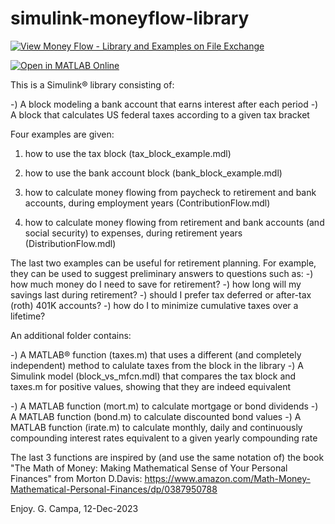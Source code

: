 # simulink-moneyflow-library

[![View Money Flow - Library and Examples on File Exchange](https://www.mathworks.com/matlabcentral/images/matlab-file-exchange.svg)](https://www.mathworks.com/matlabcentral/fileexchange/84270-money-flow-library-and-examples)

[![Open in MATLAB Online](https://www.mathworks.com/images/responsive/global/open-in-matlab-online.svg)](https://matlab.mathworks.com/open/github/v1?repo=giampy1969/simulink-moneyflow-library)

This is a Simulink&reg; library consisting of:

-) A block modeling a bank account that earns interest after each period
-) A block that calculates US federal taxes according to a given tax bracket

Four examples are given:

1) how to use the tax block (tax_block_example.mdl)
2) how to use the bank account block (bank_block_example.mdl)

3) how to calculate money flowing from paycheck to retirement and bank
accounts, during employment years (ContributionFlow.mdl)
4) how to calculate money flowing from retirement and bank accounts (and
social security) to expenses, during retirement years (DistributionFlow.mdl)

The last two examples can be useful for retirement planning. For example,
they can be used to suggest preliminary answers to questions such as:
-) how much money do I need to save for retirement?
-) how long will my savings last during retirement?
-) should I prefer tax deferred or after-tax (roth) 401K accounts?
-) how do I to minimize cumulative taxes over a lifetime?

An additional folder contains:

-) A MATLAB&reg; function (taxes.m) that uses a different (and completely
independent) method to calulate taxes from the block in the library
-) A Simulink model (block_vs_mfcn.mdl) that compares the tax block and
taxes.m for positive values, showing that they are indeed equivalent

-) A MATLAB function (mort.m) to calculate mortgage or bond dividends
-) A MATLAB function (bond.m) to calculate discounted bond values
-) A MATLAB function (irate.m) to calculate monthly, daily and continuously
compounding interest rates equivalent to a given yearly compounding rate

The last 3 functions are inspired by (and use the same notation of) the book
"The Math of Money: Making Mathematical Sense of Your Personal Finances"
from Morton D.Davis:
https://www.amazon.com/Math-Money-Mathematical-Personal-Finances/dp/0387950788

Enjoy.
G. Campa, 12-Dec-2023

